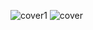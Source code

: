 ![cover1](https://github.com/user-attachments/assets/e53a0c57-d0db-43d1-b1d7-3356d7d50c18)
![cover](https://github.com/user-attachments/assets/da81df9c-664b-4390-896a-ffb600698c89)

